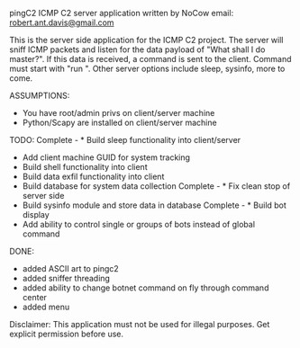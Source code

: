 pingC2 ICMP C2 server application
written by NoCow 
email: robert.ant.davis@gmail.com

This is the server side application for the ICMP C2 project. The server will sniff ICMP packets and listen for the 
data payload of "What shall I do master?". If this data is received, a command is sent to the client. Command must 
start with "run <command>". Other server options include sleep, sysinfo, more to come.

ASSUMPTIONS:
* You have root/admin privs on client/server machine
* Python/Scapy are installed on client/server machine


TODO:
Complete - * Build sleep functionality into client/server
* Add client machine GUID for system tracking
* Build shell functionality into client
* Build data exfil functionality into client
* Build database for system data collection
Complete - * Fix clean stop of server side 
* Build sysinfo module and store data in database
Complete - * Build bot display
* Add ability to control single or groups of bots instead of global command


DONE:
* added ASCII art to pingc2
* added sniffer threading
* added ability to change botnet command on fly through command center
* added menu

Disclaimer: This application must not be used for illegal purposes. Get explicit permission before use.
